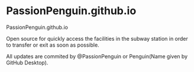 # PassionPenguin.github.io
PassionPenguin.github.io

Open source for quickly access the facilities in the subway station in order to transfer or exit as soon as possible.

All updates are commited by @PassionPenguin or Penguin(Name given by GitHub Desktop).
